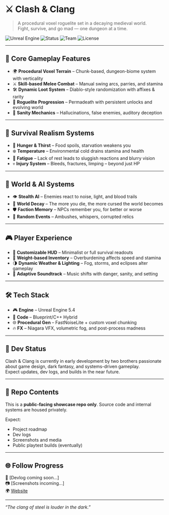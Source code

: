 # ⚔️ Clash & Clang

> A procedural voxel roguelite set in a decaying medieval world.  
> Fight, survive, and go mad — one dungeon at a time.

![Unreal Engine](https://img.shields.io/badge/Engine-Unreal%205.4-blue?logo=unrealengine)
![Status](https://img.shields.io/badge/Status-In%20Development-yellow)
![Team](https://img.shields.io/badge/Team-2%20devs-green)
![License](https://img.shields.io/badge/License-TBD-lightgrey)

---

## 🧱 Core Gameplay Features

- 🌍 **Procedural Voxel Terrain** – Chunk-based, dungeon-biome system with verticality  
- ⚔️ **Skill-based Melee Combat** – Manual swing arcs, parries, and stamina  
- 🛠️ **Dynamic Loot System** – Diablo-style randomization with affixes & rarity  
- 🎲 **Roguelite Progression** – Permadeath with persistent unlocks and evolving world  
- 🧠 **Sanity Mechanics** – Hallucinations, false enemies, auditory deception

---

## 🌿 Survival Realism Systems

- 🍗 **Hunger & Thirst** – Food spoils, starvation weakens you  
- ❄️ **Temperature** – Environmental cold drains stamina and health  
- 🛌 **Fatigue** – Lack of rest leads to sluggish reactions and blurry vision  
- 💀 **Injury System** – Bleeds, fractures, limping – beyond just HP

---

## 🧠 World & AI Systems

- 👁️ **Stealth AI** – Enemies react to noise, light, and blood trails  
- 👻 **World Decay** – The more you die, the more cursed the world becomes  
- 🛡️ **Faction Memory** – NPCs remember you, for better or worse  
- 📜 **Random Events** – Ambushes, whispers, corrupted relics

---

## 🎮 Player Experience

- 🎨 **Customizable HUD** – Minimalist or full survival readouts  
- 🧳 **Weight-based Inventory** – Overburdening affects speed and stamina  
- 🌗 **Dynamic Weather & Lighting** – Fog, storms, and eclipses alter gameplay  
- 🎵 **Adaptive Soundtrack** – Music shifts with danger, sanity, and setting

---

## 🛠️ Tech Stack

- 🎮 **Engine** – Unreal Engine 5.4
- 🧠 **Code** – Blueprint/C++ Hybrid
- 🌐 **Procedural Gen** – FastNoiseLite + custom voxel chunking
- 🔥 **FX** – Niagara VFX, volumetric fog, and post-process madness

---

## 🚧 Dev Status

Clash & Clang is currently in early development by two brothers passionate about game design, dark fantasy, and systems-driven gameplay.  
Expect updates, dev logs, and builds in the near future.

---

## 📁 Repo Contents

This is a **public-facing showcase repo only**. Source code and internal systems are housed privately.

Expect:
- Project roadmap  
- Dev logs  
- Screenshots and media  
- Public playtest builds (eventually)

---

## 🌐 Follow Progress

🚧 [Devlog coming soon...]  
📷 [Screenshots incoming...]  
🌍 [Website](https://yourwebsite.com)

---

*“The clang of steel is louder in the dark.”*

